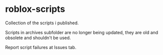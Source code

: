 # roblox-scripts
Collection of the scripts i published. 

Scripts in archives subfolder are no longer being updated, they are old and obsolete and shouldn't be used.

Report script failures at Issues tab.
